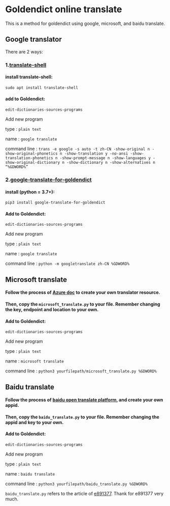# Goldendict online translate

This is a method for goldendict using google, microsoft, and baidu translate.

## Google translator

There are 2 ways:

### 1.[translate-shell](https://github.com/soimort/translate-shell)

#### install translate-shell:

`sudo apt install translate-shell`

#### add to Goldendict:

`edit-dictionaries-sources-programs`

Add new program

type : `plain text`

name : `google translate`

command line : `trans -e google -s auto -t zh-CN -show-original n -show-original-phonetics n -show-translation y -no-ansi -show-translation-phonetics n -show-prompt-message n -show-languages y -show-original-dictionary n -show-dictionary n -show-alternatives n “%GDWORD%”`

### 2.[google-translate-for-goldendict](https://github.com/xinebf/google-translate-for-goldendict)

#### install (python = 3.7+):

`pip3 install google-translate-for-goldendict`

#### Add to Goldendict:

`edit-dictionaries-sources-programs`

Add new program

type : `plain text`

name : `google translate`

command line : `python -m googletranslate zh-CN %GDWORD%`

## Microsoft translate

#### Follow the process of [Azure doc](https://docs.microsoft.com/en-us/azure/cognitive-services/translator/quickstart-translator?tabs=csharp) to create your own translator resource.

#### Then, copy the `microsoft_translate.py` to your file. Remember changing the key, endpoint and location to your own.

#### Add to Goldendict:

`edit-dictionaries-sources-programs`

Add new program

type : `plain text`

name : `microsoft translate`

command line : `python3 yourfilepath/microsoft_translate.py %GDWORD%`

## Baidu translate

#### Follow the process of [baidu open translate platform](https://fanyi-api.baidu.com/api/trans/product/desktop), and create your own appid.

#### Then, copy the `baidu_translate.py` to your file. Remember changing the appid and key to your own.

#### Add to Goldendict:

`edit-dictionaries-sources-programs`

Add new program

type : `plain text`

name : `baidu translate`

command line : `python3 yourfilepath/baidu_translate.py %GDWORD%`

`baidu_translate.py` refers to the article of [e891377](https://blog.csdn.net/e891377/article/details/103399520). Thank for e891377 very much.
